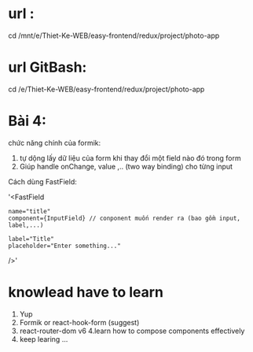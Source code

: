 # url :
 cd /mnt/e/Thiet-Ke-WEB/easy-frontend/redux/project/photo-app
# url GitBash:
 cd /e/Thiet-Ke-WEB/easy-frontend/redux/project/photo-app

# Bài 4:

chức năng chính của formik:

1. tự dộng lấy dữ liệu của form khi thay đổi một field nào đó trong form
2. Giúp handle onChange, value ,.. (two way binding) cho từng input

Cách dùng FastField:

'<FastField

<!-- props of FastField -->

    name="title"
    component={InputField} // conponent muốn render ra (bao gồm input, label,...)

<!-- props passed to InputFeild -->

    label="Title"
    placeholder="Enter something..."

/>'



# knowlead have to learn

1. Yup
2. Formik or react-hook-form (suggest)
3. react-router-dom v6
4.learn how to compose components effectively
5. keep learing ...
